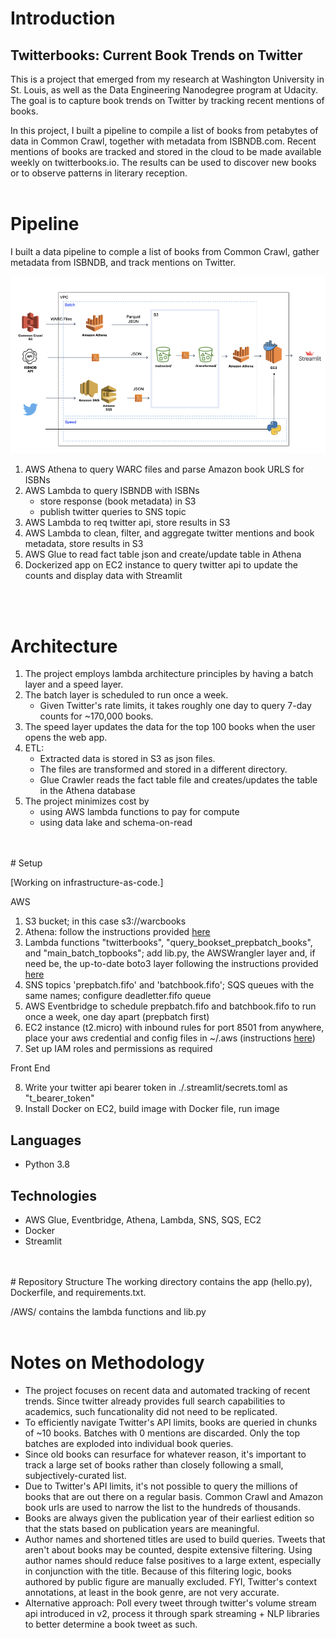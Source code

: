 # Introduction

## Twitterbooks: Current Book Trends on Twitter

This is a project that emerged from my research at Washington University in St. Louis, as well as the Data Engineering Nanodegree program at Udacity. The goal is to capture book trends on Twitter by tracking recent mentions of books.

In this project, I built a pipeline to compile a list of books from petabytes of data in Common Crawl, together with metadata from ISBNDB.com. Recent mentions of books are tracked and stored in the cloud to be made available weekly on twitterbooks.io. The results can be used to discover new books or to observe patterns in literary reception.
<br/>
<br/>
# Pipeline

I built a data pipeline to comple a list of books from Common Crawl, gather metadata from ISBNDB, and track mentions on Twitter.

<img src="pipeline.jpeg">

1. AWS Athena to query WARC files and parse Amazon book URLS for ISBNs
2. AWS Lambda to query ISBNDB with ISBNs
    - store response (book metadata) in S3 
    - publish twitter queries to SNS topic
3. AWS Lambda to req twitter api, store results in S3
4. AWS Lambda to clean, filter, and aggregate twitter mentions and book metadata, store results in S3
5. AWS Glue to read fact table json and create/update table in Athena
6. Dockerized app on EC2 instance to query twitter api to update the counts and display data with Streamlit
<br/>
<br/>

# Architecture
1. The project employs lambda architecture principles by having a batch layer and a speed layer.
2. The batch layer is scheduled to run once a week. 
    - Given Twitter's rate limits, it takes roughly one day to query 7-day counts for ~170,000 books.  
3. The speed layer updates the data for the top 100 books when the user opens the web app.
4. ETL:
    - Extracted data is stored in S3 as json files.
    - The files are transformed and stored in a different directory.
    - Glue Crawler reads the fact table file and creates/updates the table in the Athena database
5. The project minimizes cost by
    - using AWS lambda functions to pay for compute
    - using data lake and schema-on-read
<br/>
<br/>
# Setup

[Working on infrastructure-as-code.]


AWS

1. S3 bucket; in this case s3://warcbooks
2. Athena: follow the instructions provided [here](https://commoncrawl.org/2018/03/index-to-warc-files-and-urls-in-columnar-format/)
3. Lambda functions "twitterbooks", "query_bookset_prepbatch_books", and "main_batch_topbooks"; add lib.py, the AWSWrangler layer and, if need be, the up-to-date boto3 layer following the instructions provided [here](https://aws.amazon.com/premiumsupport/knowledge-center/lambda-python-runtime-errors/)
4. SNS topics 'prepbatch.fifo' and 'batchbook.fifo'; SQS queues with the same names; configure deadletter.fifo queue
5. AWS Eventbridge to schedule prepbatch.fifo and batchbook.fifo to run once a week, one day apart (prepbatch first)
6. EC2 instance (t2.micro) with inbound rules for port 8501 from anywhere, place your aws credential and config files in ~/.aws (instructions [here](https://docs.aws.amazon.com/cli/latest/userguide/cli-configure-files.html))
7. Set up IAM roles and permissions as required

Front End

8. Write your twitter api bearer token in ./.streamlit/secrets.toml as "t_bearer_token" 
9. Install Docker on EC2, build image with Docker file, run image




## Languages
- Python 3.8

## Technologies
- AWS Glue, Eventbridge, Athena, Lambda, SNS, SQS, EC2
- Docker
- Streamlit
<br/>
<br/>
# Repository Structure
The working directory contains the app (hello.py), Dockerfile, and requirements.txt.

/AWS/ contains the lambda functions and lib.py
<br/>
<br/>
# Notes on Methodology
- The project focuses on recent data and automated tracking of recent trends. Since twitter already provides full search capabilities to academics, such funcationality did not need to be replicated.
- To efficiently navigate Twitter's API limits, books are queried in chunks of ~10 books. Batches with 0 mentions are discarded. Only the top batches are exploded into individual book queries.
- Since old books can resurface for whatever reason, it's important to track a large set of books rather than closely following a small, subjectively-curated list.
- Due to Twitter's API limits, it's not possible to query the millions of books that are out there on a regular basis. Common Crawl and Amazon book urls are used to narrow the list to the hundreds of thousands.
- Books are always given the publication year of their earliest edition so that the stats based on publication years are meaningful.
- Author names and shortened titles are used to build queries. Tweets that aren't about books may be counted, despite extensive filtering. Using author names should reduce false positives to a large extent, especially in conjunction with the title. Because of this filtering logic, books authored by public figure are manually excluded. FYI, Twitter's context annotations, at least in the book genre, are not very accurate.
- Alternative approach: Poll every tweet through twitter's volume stream api introduced in v2, process it through spark streaming + NLP libraries to better determine a book tweet as such.